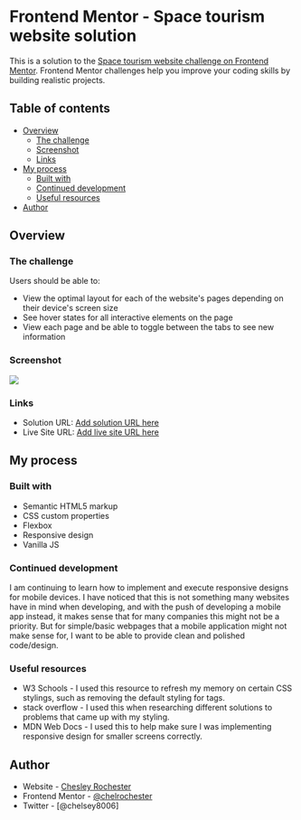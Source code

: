 # Frontend Mentor - Space tourism website solution

This is a solution to the [Space tourism website challenge on Frontend Mentor](https://www.frontendmentor.io/challenges/space-tourism-multipage-website-gRWj1URZ3). Frontend Mentor challenges help you improve your coding skills by building realistic projects. 

## Table of contents

- [Overview](#overview)
  - [The challenge](#the-challenge)
  - [Screenshot](#screenshot)
  - [Links](#links)
- [My process](#my-process)
  - [Built with](#built-with)
  - [Continued development](#continued-development)
  - [Useful resources](#useful-resources)
- [Author](#author)


## Overview

### The challenge

Users should be able to:

- View the optimal layout for each of the website's pages depending on their device's screen size
- See hover states for all interactive elements on the page
- View each page and be able to toggle between the tabs to see new information

### Screenshot

![](space-tourism-website-main/starter-code/assets/space-tourism-homepage.png)

### Links

- Solution URL: [Add solution URL here](https://your-solution-url.com)
- Live Site URL: [Add live site URL here]([https://your-live-site-url.com](https://main--inquisitive-capybara-23439a.netlify.app/))

## My process

### Built with

- Semantic HTML5 markup
- CSS custom properties
- Flexbox
- Responsive design
- Vanilla JS

  

### Continued development

I am continuing to learn how to implement and execute responsive designs for mobile devices.  I have noticed that this is not something many websites have in mind when developing, and with the push of developing a mobile app instead, it makes sense that for many companies this might not be a priority.  But for simple/basic webpages that a mobile application might not make sense for, I want to be able to provide clean and polished code/design.


### Useful resources

- W3 Schools - I used this resource to refresh my memory on certain CSS stylings, such as removing the default styling for <a> tags.
- stack overflow - I used this when researching different solutions to problems that came up with my styling.
- MDN Web Docs - I used this to help make sure I was implementing responsive design for smaller screens correctly.

## Author

- Website - [Chesley Rochester](https://www.chelrochester.com)
- Frontend Mentor - [@chelrochester](https://www.frontendmentor.io/profile/yourusername)
- Twitter - [@chelsey8006]

